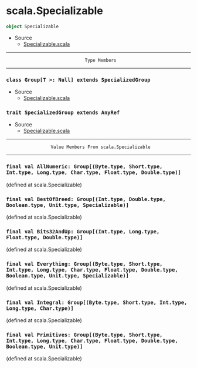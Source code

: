 
#                             scala.Specializable                             #

```scala
object Specializable
```

* Source
  * [Specializable.scala](https://github.com/scala/scala/tree/6d09a1ba5f/src/library/scala/Specializable.scala#L1)


--------------------------------------------------------------------------------
                                  Type Members
--------------------------------------------------------------------------------


### `class Group[T >: Null] extends SpecializedGroup`                        ###

* Source
  * [Specializable.scala](https://github.com/scala/scala/tree/6d09a1ba5f/src/library/scala/Specializable.scala#L1)


### `trait SpecializedGroup extends AnyRef`                                  ###

* Source
  * [Specializable.scala](https://github.com/scala/scala/tree/6d09a1ba5f/src/library/scala/Specializable.scala#L1)


--------------------------------------------------------------------------------
                     Value Members From scala.Specializable
--------------------------------------------------------------------------------


### `final val AllNumeric: Group[(Byte.type, Short.type, Int.type, Long.type, Char.type, Float.type, Double.type)]` ###

(defined at scala.Specializable)


### `final val BestOfBreed: Group[(Int.type, Double.type, Boolean.type, Unit.type, Specializable)]` ###

(defined at scala.Specializable)


### `final val Bits32AndUp: Group[(Int.type, Long.type, Float.type, Double.type)]` ###

(defined at scala.Specializable)


### `final val Everything: Group[(Byte.type, Short.type, Int.type, Long.type, Char.type, Float.type, Double.type, Boolean.type, Unit.type, Specializable)]` ###

(defined at scala.Specializable)


### `final val Integral: Group[(Byte.type, Short.type, Int.type, Long.type, Char.type)]` ###

(defined at scala.Specializable)


### `final val Primitives: Group[(Byte.type, Short.type, Int.type, Long.type, Char.type, Float.type, Double.type, Boolean.type, Unit.type)]` ###
(defined at scala.Specializable)
